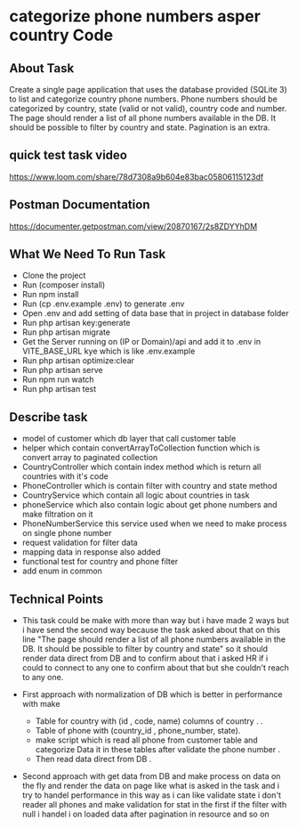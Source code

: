 <p align="center">
<h1>categorize phone numbers asper country Code </h1>
</p>

## About Task

Create a single page application that uses the database provided (SQLite 3) to list and
categorize country phone numbers.
Phone numbers should be categorized by country, state (valid or not valid), country code and
number.
The page should render a list of all phone numbers available in the DB. It should be possible to
filter by country and state. Pagination is an extra.

## quick test task video

https://www.loom.com/share/78d7308a9b604e83bac05806115123df

## Postman Documentation 

https://documenter.getpostman.com/view/20870167/2s8ZDYYhDM

## What We Need To Run Task 
- Clone the project 
- Run (composer install) 
- Run npm install
- Run  (cp .env.example .env)  to generate .env
- Open .env and add setting of data base that in project in database folder 
- Run php artisan key:generate
- Run php artisan migrate
- Get the Server running on (IP or Domain)/api and add it to .env in VITE_BASE_URL kye which is like .env.example
- Run php artisan optimize:clear
- Run php artisan serve
- Run npm run watch
- Run php artisan test

## Describe task 
- model of customer which db layer that call customer table 
- helper which contain convertArrayToCollection function which is convert array to paginated collection 
- CountryController which contain index method which is return all countries with it's code 
- PhoneController which is contain filter with country and state  method 
- CountryService which contain all logic about countries in task
- phoneService which also contain logic about get phone numbers and make filtration on it 
- PhoneNumberService this service used when we need to make process on single phone number
- request validation for filter data 
- mapping data in response also added 
- functional test for country and phone filter
- add enum in common

## Technical Points
- This task could be make with more than way but i have made 2 ways but i have send the second way because the task asked about that on this line "The page should render a list of all phone numbers available in the DB. It should be possible to
    filter by country and state"  so it should render data direct from DB and to confirm about that i asked HR if i could to connect to any one to confirm about that but she couldn't reach to any one.

* First approach with normalization of DB which is better in performance with make 
    - Table for country with (id , code, name) columns of country .  .
    - Table of phone with (country_id , phone_number, state).
    - make script which is read all phone from customer table and categorize Data it in these tables after validate the phone number .
    - Then read data direct from DB .

* Second approach with get data from DB and make process on data on the fly and render the data on page like what is asked in the task and i try to handel performance in this way as i can like validate state i don't reader all phones and make validation for stat in the first if the filter with null i handel i on loaded data after pagination in resource and so on 

